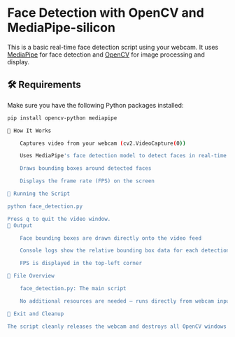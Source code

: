 # Face Detection with OpenCV and MediaPipe-silicon

This is a basic real-time face detection script using your webcam. It uses [MediaPipe](https://github.com/google/mediapipe) for face detection and [OpenCV](https://opencv.org/) for image processing and display.

## 🛠️ Requirements

Make sure you have the following Python packages installed:

```bash
pip install opencv-python mediapipe

📸 How It Works

    Captures video from your webcam (cv2.VideoCapture(0))

    Uses MediaPipe's face detection model to detect faces in real-time

    Draws bounding boxes around detected faces

    Displays the frame rate (FPS) on the screen

🚀 Running the Script

python face_detection.py

Press q to quit the video window.
📄 Output

    Face bounding boxes are drawn directly onto the video feed

    Console logs show the relative bounding box data for each detection

    FPS is displayed in the top-left corner

📁 File Overview

    face_detection.py: The main script

    No additional resources are needed — runs directly from webcam input

🧼 Exit and Cleanup

The script cleanly releases the webcam and destroys all OpenCV windows when q is pressed.
